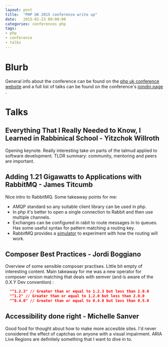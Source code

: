 ```yaml
---
layout: post
title:  "PHP UK 2015 conference write up"
date:   2015-02-23 09:00:00
categories: conferences php
tags:
- php
- conference
- talks
---
```


Blurb
======
General info about the conference can be found on the [php uk conference website][phpuk2015-website] and a full list of talks can be found on
the conference's [joindin page][phpuk2015-joindin] .


Talks
======

## Everything That I Really Needed to Know, I Learned in Rabbinical School - Yitzchok Willroth
Opening keynote. Really interesting take on parts of the talmud applied to software development. TLDR summary: community, mentoring and peers are important.

## Adding 1.21 Gigawatts to Applications with RabbitMQ - James Titcumb
Nice intro to RabbitMQ. Some takeaway points for me:
- AMQP standard so any suitable client library can be used in php.
- In php it's better to open a single connection to Rabbit and then use multiple channels.
- Exchanges can be configured in rabit to route messages in to queues. Has some useful syntax for pattern matching a routing key.
- RabbitMQ provides a [simulator][rabbitmq-simulator] to experiment with how the routing will work.

## Composer Best Practices - Jordi Boggiano
Overview of some sensible composer practises. Little bit empty of interesting content. Main takeaway for me was a new operator for composer version matching that deals with semver (and is aware of the 0.X.Y Dev convention) :
```JSON
  "^1.2.3" // Greater than or equal to 1.2.3 but less than 2.0.0
  "^1.2" // Greater than or equal to 1.2.0 but less than 2.0.0
  "^0.4.0" // Greater than or equal to 0.4.0 but less than 0.5.0
```

## Accessibility done right -  Michelle Sanver
Good food for thought about how to make more accesible sites. I'd never considered the effect of captchas on anyone with a visual impairment. ARIA Live Regions are definitely something that I want to dive in to.

[phpuk2015-website]: http://phpconference.co.uk/
[phpuk2015-joindin]: https://joind.in/event/view/3063

[rabbitmq-simulator]: http://tryrabbitmq.com/
